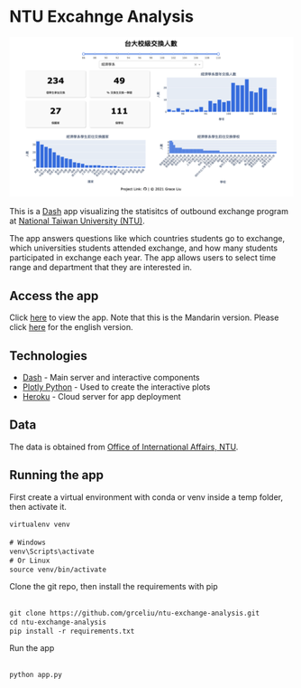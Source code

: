 # NTU Excahnge Analysis
[![screenshot](screenshot/app.png)](https://ntu-exchange-analysis.herokuapp.com/)

This is a [Dash](https://plotly.com/dash/) app visualizing the statisitcs of outbound exchange program at [National Taiwan University (NTU)](https://www.ntu.edu.tw/index.html).

The app answers questions like which countries students go to exchange, which universities students attended exchange, and how many students participated in exchange each year. The app allows users to select time range and department that they are interested in.

## Access the app
Click [here](https://ntu-exchange-analysis.herokuapp.com) to view the app. Note that this is the Mandarin version. Please click [here](https://ntu-exchange-analysis-eng.herokuapp.com) for the english version.

## Technologies
- [Dash](https://plotly.com/dash/) - Main server and interactive components
- [Plotly Python](https://plot.ly/python/) - Used to create the interactive plots
- [Heroku](https://heroku.com) - Cloud server for app deployment

## Data
The data is obtained from [Office of International Affairs, NTU](https://oia.ntu.edu.tw/students/outgoing.students.experience.do/).

## Running the app

First create a virtual environment with conda or venv inside a temp folder, then activate it.

```
virtualenv venv

# Windows
venv\Scripts\activate
# Or Linux
source venv/bin/activate

```

Clone the git repo, then install the requirements with pip

```

git clone https://github.com/grceliu/ntu-exchange-analysis.git
cd ntu-exchange-analysis
pip install -r requirements.txt

```

Run the app

```

python app.py

```
